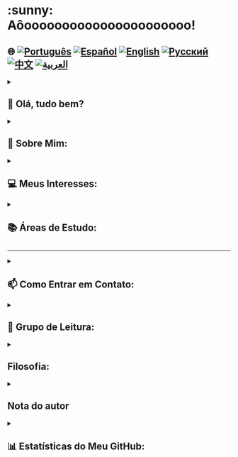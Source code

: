 <h1>:sunny: Aôoooooooooooooooooooooo! </h1>


## 🌐 [![Português](https://img.shields.io/badge/Português-green)](https://github.com/SamuelRocha91/SamuelRocha91/blob/main/README.md) [![Español](https://img.shields.io/badge/Español-yellow)](https://github.com/SamuelRocha91/SamuelRocha91/blob/main/README_SP.MD) [![English](https://img.shields.io/badge/English-blue)](https://github.com/SamuelRocha91/SamuelRocha91/blob/main/README_EN.MD) [![Русский](https://img.shields.io/badge/Русский-lightgrey)](https://github.com/SamuelRocha91/SamuelRocha91/blob/main/README_язык.md) [![中文](https://img.shields.io/badge/中文-red)](https://github.com/SamuelRocha91/SamuelRocha91/blob/main/README_华语.md) [![العربية](https://img.shields.io/badge/العربية-orange)](https://github.com/SamuelRocha91/SamuelRocha91/blob/main/README_ar.md)


<details>
<summary> <h2>👋 Olá, tudo bem? </h2> </summary>
<br>

<div>
  <p>Como posso ajudar? </p>
  <p>Meu github está em constante mudança 🏃</p>
  <p>Segue abaixo a atual padronização de repositórios (ou em implementação🫠️)</p>


<sumary><h2> 🎭️ Projetos React </h2> </summary>
- 🎮 [Trivia](https://github.com/SamuelRocha91/trivia_game)
- 🐣 [Pokedex](https://github.com/SamuelRocha91/pokedex)
- 🏪 [FrontEnd Online Store](https://github.com/SamuelRocha91/project-frontend-online-store)
- 👛 [Expense organizer](https://github.com/SamuelRocha91/project-trybewallet)
- 🌶️ [Recipes App](https://github.com/SamuelRocha91/ProjectRecipesApp)

<sumary><h2> 🪢️ Projetos Node </h2> </summary>

- 🗡️ [Trybe Smith](https://github.com/SamuelRocha91/TrybeSmith)
- 🪧 [Blogs Api](https://github.com/SamuelRocha91/BlogsApi)
- 🐉 [Trybers and Dragons](https://github.com/SamuelRocha91/trybeAndDragons)
- ⚽ [Typescript FootBall API](https://github.com/SamuelRocha91/trybeFutebolClube)

<sumary><h2> 👶️ Projetos de iniciantes </h2> </summary>

- 🖥️ [Conversor de binários](https://github.com/SamuelRocha91/Bin2Dec)
- 🎨 [Pixels Art](https://github.com/SamuelRocha91/PixelsArt)
- 📝 [Todo List](https://github.com/SamuelRocha91/TodoList)
- 🧮 [Calculadora](https://github.com/SamuelRocha91/calculator)
- 🦖 [Meme generator](https://github.com/SamuelRocha91/memeGenerator)
- 🪐 [Star Wars Planets](https://github.com/SamuelRocha91/javascriptStarWarsPlanets)


<sumary><h2> 🔋️ Projetos Full-Stack </h2> </summary>

### Delivery
  - 💎 [Delivery Backend](https://github.com/SamuelRocha91/delivery_back) - Aplicação backend em Rails para a plataforma de delivery
  - 🛒 [Consumy Application](https://github.com/SamuelRocha91/consumy) - Aplicação do consumidor
  - 👨‍💼 [Seller Application](https://github.com/SamuelRocha91/seller_application) - Aplicação do vendedor
  - 💲 [Paymenty API](https://github.com/SamuelRocha91/paymenty) - API de pagamento

### Measurement APi
  - 📏 [React Precision Application](https://github.com/SamuelRocha91/precisionReactApplication) - Interface de cadastro de medições de gás e de água
  - 🤖 [Node API](https://github.com/SamuelRocha91/apiMeasureWaterAndGas) - Api de medição e cadastro de consumo

<hr/>
<sumary><h2> ☕️ Projetos Java </h2> </summary>

- 🌾 [Projeto Java Agrix - Gerenciamento de Fazendas](https://github.com/SamuelRocha91/Agrix) 
- 🏛️ [Localizador de Museus](https://github.com/SamuelRocha91/localizadorDeMuseus)
- 📃 [Regras de Progressão](https://github.com/SamuelRocha91/project_rule_of_progression)
- 🗳️ [Sistema de Votação](https://github.com/SamuelRocha91/sistemaDeVotacao)

<sumary><h2> 📱️ Projetos Kotlin </h2> </summary>

- 📜 [Virtual Menu](https://github.com/SamuelRocha91/kotlinVirtualMenu)
-  ☀️ [Weather App](https://github.com/SamuelRocha91/kotlinWeatherApp)
- 💱 [kotlin Exchange Rate](https://github.com/SamuelRocha91/kotlinExchangeRate)
- 👤 [Social Login](https://github.com/SamuelRocha91/kotlinLoginSocial)


<sumary><h2> 🔴️ Projetos Ruby </h2> </summary>

- 📽️ [Rails Movie](https://github.com/SamuelRocha91/rails_movies_catalog)
- 👩‍⚖️[Odin Exercises](https://github.com/SamuelRocha91/ruby_exercises)


<sumary><h2> 🎲️ Banco de dados </h2> </summary>

- 🚗️ [Rental Car](https://github.com/SamuelRocha91/dbRentalCar)

<sumary><h2> 🐍️ Projetos Python </h2> </summary>

- 7⃣️ [Algorithms](https://github.com/SamuelRocha91/Algorithms)
- 🍲️ [Restaurant Orders](https://github.com/SamuelRocha91/restaurantOrders)
-  ✍️ [Scripts](https://github.com/SamuelRocha91/scripts)
- 🕵️‍♀️ [Trybe is not google](https://github.com/SamuelRocha91/trybeIsNotGoogle)

</details>
<details>
<summary><h2>🧑 Sobre Mim:</h2></summary>
<p>Samuel Rocha, baiano🇧🇷, soteropolitano⚫🔴 e desenvolvedor web.</p>

[![Full-Stack Web Development Course](https://img.shields.io/badge/-Certified_Web_Developer-blue?style=flat&logo=google-chrome&logoColor=white)](https://www.credential.net/ad5e0984-fa07-41b0-a50b-51cb25fd0010#gs.ffccza)
[![Certified Java Developer](https://img.shields.io/badge/-Certified_Java_Developer-red?style=flat&logo=java&logoColor=white)](https://www.credential.net/b0eedfe8-4280-4cc4-b832-49f1d9426664#gs.ffcj0a)
[![JavaScript Algorithms and Data Structures](https://img.shields.io/badge/-JavaScript_Algorithms_and_Data_Structures-yellow?style=flat&logo=javascript&logoColor=white)](https://www.freecodecamp.org/certification/Sam_sr91/javascript-algorithms-and-data-structures)
</details>
<details>
<summary><h2>💻 Meus Interesses:</h2></summary>
<p>Aberto a trocar experiências, criar novos projetos, receber propostas laborais e fazer novas amizades </p>
</details>
<details>
<summary><h2>📚 Áreas de Estudo:</h2></summary>

### 🖥️ Front-End: 
<a href="https://vuejs.org/" target="_blank"><img src="https://img.shields.io/badge/Vue.js-%2335495e.svg?style=flat&logo=vue-dot-js&logoColor=%234FC08D" alt="Vue.js" /></a> 
<a href="https://reactjs.org/" target="_blank"><img src="https://img.shields.io/badge/React-%2320232a.svg?style=flat&logo=react&logoColor=%2361DAFB" alt="React" /></a>

### 📡 Back-End:
<a href="https://nodejs.org/" target="_blank"><img src="https://img.shields.io/badge/Node.js-43853D?style=flat&logo=node-dot-js&logoColor=white" alt="Node.js" /></a>
<a href="https://spring.io/" target="_blank"><img src="https://img.shields.io/badge/Spring-%236DB33F.svg?style=flat&logo=spring&logoColor=white" alt="Spring" /></a>
<a href="https://rubyonrails.org/" target="_blank"><img src="https://img.shields.io/badge/Ruby_on_Rails-%23CC0000.svg?style=flat&logo=ruby-on-rails&logoColor=white" alt="Ruby on Rails" /></a>

### 📖 Linguagens de Programação:
<a href="https://www.java.com/" target="_blank"><img src="https://img.shields.io/badge/Java-%23ED8B00.svg?style=flat&logo=java&logoColor=white" alt="Java" /></a>
<a href="https://developer.mozilla.org/en-US/docs/Web/JavaScript" target="_blank"><img src="https://img.shields.io/badge/JavaScript-%23323330.svg?style=flat&logo=javascript&logoColor=%23F7DF1E" alt="JavaScript" /></a>
<a href="https://www.typescriptlang.org/" target="_blank"><img src="https://img.shields.io/badge/TypeScript-%23007ACC.svg?style=flat&logo=typescript&logoColor=white" alt="TypeScript" /></a>
<a href="https://kotlinlang.org/" target="_blank"><img src="https://img.shields.io/badge/Kotlin-%230095D5.svg?style=flat&logo=kotlin&logoColor=white" alt="Kotlin" /></a>

### 💡 Outras Tecnologias:
<a href="https://www.docker.com/" target="_blank"><img src="https://img.shields.io/badge/Docker-%230db7ed.svg?style=flat&logo=docker&logoColor=white" alt="Docker" /></a>
<a href="https://www.mysql.com/" target="_blank"><img src="https://img.shields.io/badge/MySQL-%2300f.svg?style=flat&logo=mysql&logoColor=white" alt="MySQL" /></a>
<a href="https://expressjs.com/" target="_blank"><img src="https://img.shields.io/badge/Express.js-%23404d59.svg?style=flat&logo=express&logoColor=%2361DAFB" alt="Express.js" /></a>
<a href="https://redux.js.org/" target="_blank"><img src="https://img.shields.io/badge/Redux-%23764ABC.svg?style=flat&logo=redux&logoColor=white" alt="Redux" /></a>
<a href="https://jestjs.io/" target="_blank"><img src="https://img.shields.io/badge/Jest-%23C21325.svg?style=flat&logo=jest&logoColor=white" alt="Jest" /></a>
<a href="https://junit.org/junit5/" target="_blank"><img src="https://img.shields.io/badge/JUnit-%2325A162.svg?style=flat&logo=junit5&logoColor=white" alt="JUnit" /></a>
<a href="https://swagger.io/" target="_blank"><img src="https://img.shields.io/badge/Swagger-%2385EA2D.svg?style=flat&logo=swagger&logoColor=black" alt="Swagger" /></a>

</details>

<hr/>
<details>
<summary><h2>📫 Como Entrar em Contato:</h2></summary>


[![LinkedIn](https://img.shields.io/badge/LinkedIn-%230077B5.svg?logo=linkedin&logoColor=white)](https://www.linkedin.com/in/samuel-rocha-88278224a/)
[![WhatsApp](https://img.shields.io/badge/WhatsApp-%25D366.svg?logo=whatsapp&logoColor=white)](https://wa.me/71992594946)
[![Email](https://img.shields.io/badge/Email-D14836?logo=gmail&logoColor=white)](mailto:samuel_sr@hotmail.com.br)
[![Discord](https://img.shields.io/badge/Discord-%237289DA.svg?logo=discord&logoColor=white)](https://discordapp.com/users/samuelrocha91#1543)
[![HackerRank](https://img.shields.io/badge/HackerRank-%232EC866.svg?logo=HackerRank&logoColor=white)](https://www.hackerrank.com/profile/samuel_sr)

</details>

<details>
<summary><h2>📖️ Grupo de Leitura:</h2></summary>
<p>
  Estou tentando formar um grupo de leitura na área de tecnologia para debates quinzenais sobre capítulos de livros ininteligíveis. 
  Se tiver interesse, me manda um "☀️Aôooo"! 😅👍
</p>
</details>

<details>
<summary><h2> Filosofia:</h2></summary>
  
<div style="max-width: 500px; margin: auto;">
  <img src="./cuidadoCOmOTrem.jpeg" style="width: 500px; height: 500px; border-radius: 4px;"/>
</div>

> "Vamos em frente, plantando bananeira, sem olhar pra trás, afinal de contas: uma hora o trem vai chegar"  
> — Autor baiano desconhecido 😅️

</details>

<details>
<summary><h2> Nota do autor</h2></summary>
 <div style="border: 1px solid #ddd; border-radius: 8px; padding: 16px; background-color: #f9f9f9; margin-top: 8px;">
    <p style="line-height: 1.6; color: #555; font-size: 1.1em; margin: 0; text-align:center">
      Peço-lhe perdão pelo tanto de cores e emojis a que foste submetido(a). Foi minha humilde e irritante forma de tentar chamar a sua atenção para minha dedicação e esforço. Espero ao menos que alguma criança que você conheça possa ler o texto e aprovar essa baderna. Gratidão
    </p>
  </div>
</details>

<details>
<summary><h2>📊 Estatísticas do Meu GitHub:</h2></summary>

[![SamuelRocha91 GitHub stats](https://github-readme-stats.vercel.app/api?username=SamuelRocha91)](https://github.com/SamuelRocha91/github-readme-stats)
![Top Langs](https://github-readme-stats.vercel.app/api/top-langs/?username=SamuelRocha91&langs_count=8&layout=compact)

![](https://api.visitorbadge.io/api/VisitorHit?user=SamuelRocha91&repo=SamuelRocha91-visitors-badge&countColor=%237B1E7A)
</details>
